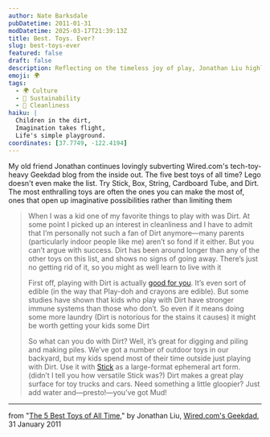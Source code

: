 ```yaml
---
author: Nate Barksdale
pubDatetime: 2011-01-31
modDatetime: 2025-03-17T21:39:13Z
title: Best. Toys. Ever?
slug: best-toys-ever
featured: false
draft: false
description: Reflecting on the timeless joy of play, Jonathan Liu highlights the simplicity and creativity that come with Dirt as a toy.
emoji: 🌍
tags:
  - 🌍 Culture
  - 🌱 Sustainability
  - 🧼 Cleanliness
haiku: |
  Children in the dirt,  
  Imagination takes flight,  
  Life's simple playground.
coordinates: [37.7749, -122.4194]
---
```


My old friend Jonathan continues lovingly subverting Wired.com's tech-toy-heavy Geekdad blog from the inside out. The five best toys of all time? Lego doesn't even make the list. Try Stick, Box, String, Cardboard Tube, and Dirt. The most enthralling toys are often the ones you can make the most of, ones that open up imaginative possibilities rather than limiting them

> When I was a kid one of my favorite things to play with was Dirt. At some point I picked up an interest in cleanliness and I have to admit that I’m personally not such a fan of Dirt anymore—many parents (particularly indoor people like me) aren’t so fond if it either. But you can’t argue with success. Dirt has been around longer than any of the other toys on this list, and shows no signs of going away. There’s just no getting rid of it, so you might as well learn to live with it
>
> First off, playing with Dirt is actually [good for you](http://web.archive.org/web/20250104094506/https://www.nytimes.com/2009/01/27/health/27brod.html). It’s even sort of edible (in the way that Play-doh and crayons are edible). But some studies have shown that kids who play with Dirt have stronger immune systems than those who don’t. So even if it means doing some more laundry (Dirt is notorious for the stains it causes) it might be worth getting your kids some Dirt
>
> So what can you do with Dirt? Well, it’s great for digging and piling and making piles. We’ve got a number of outdoor toys in our backyard, but my kids spend most of their time outside just playing with Dirt. Use it with [Stick](https://www.google.com/search?q=%22Stick%22) as a large-format ephemeral art form. (didn’t I tell you how versatile Stick was?) Dirt makes a great play surface for toy trucks and cars. Need something a little gloopier? Just add water and—presto!—you’ve got Mud!

---

from "[The 5 Best Toys of All Time](http://web.archive.org/web/20140301111836/http://www.wired.com:80/geekdad/2011/01/the-5-best-toys-of-all-time/all/1)," by Jonathan Liu, [Wired.com's Geekdad](http://web.archive.org/web/20140301111836/http://www.wired.com:80/geekdad/2011/01/the-5-best-toys-of-all-time/all/1), 31 January 2011
